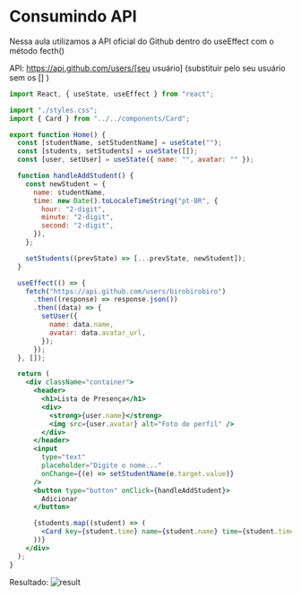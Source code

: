 # Consumindo API

Nessa aula utilizamos a API oficial do Github dentro do useEffect com o método fecth()

API: https://api.github.com/users/[seu usuário] (substituir pelo seu usuário sem os [] )

```jsx
import React, { useState, useEffect } from "react";

import "./styles.css";
import { Card } from "../../components/Card";

export function Home() {
  const [studentName, setStudentName] = useState("");
  const [students, setStudents] = useState([]);
  const [user, setUser] = useState({ name: "", avatar: "" });

  function handleAddStudent() {
    const newStudent = {
      name: studentName,
      time: new Date().toLocaleTimeString("pt-BR", {
        hour: "2-digit",
        minute: "2-digit",
        second: "2-digit",
      }),
    };

    setStudents((prevState) => [...prevState, newStudent]);
  }

  useEffect(() => {
    fetch("https://api.github.com/users/birobirobiro")
      .then((response) => response.json())
      .then((data) => {
        setUser({
          name: data.name,
          avatar: data.avatar_url,
        });
      });
  }, []);

  return (
    <div className="container">
      <header>
        <h1>Lista de Presença</h1>
        <div>
          <strong>{user.name}</strong>
          <img src={user.avatar} alt="Foto de perfil" />
        </div>
      </header>
      <input
        type="text"
        placeholder="Digite o nome..."
        onChange={(e) => setStudentName(e.target.value)}
      />
      <button type="button" onClick={handleAddStudent}>
        Adicionar
      </button>

      {students.map((student) => (
        <Card key={student.time} name={student.name} time={student.time} />
      ))}
    </div>
  );
}
```

Resultado:
![result](https://storage.googleapis.com/golden-wind/discover/especializar/reactjs/consumindo-api.png)